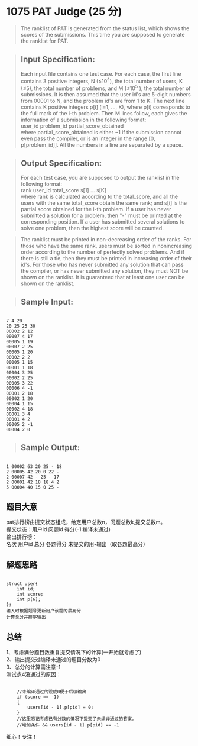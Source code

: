 # 1075 PAT Judge (25 分)
> The ranklist of PAT is generated from the status list, which shows the scores of the submissions. This time you are supposed to generate the ranklist for PAT.

> ## Input Specification:
> Each input file contains one test case. For each case, the first line contains 3 positive integers, N (≤10<sup>4</sup>​​), the total number of users, K (≤5), the total number of problems, and M (≤10<sup>5</sup>​​ ), the total number of submissions. It is then assumed that the user id's are 5-digit numbers from 00001 to N, and the problem id's are from 1 to K. The next line contains K positive integers p[i] (i=1, ..., K), where p[i] corresponds to the full mark of the i-th problem. Then M lines follow, each gives the information of a submission in the following format:<br>
> user_id problem_id partial_score_obtained<br>
> where partial_score_obtained is either −1 if the submission cannot even pass the compiler, or is an integer in the range [0, p[problem_id]]. All the numbers in a line are separated by a space.

> ## Output Specification:
> For each test case, you are supposed to output the ranklist in the following format:<br>
> rank user_id total_score s[1] ... s[K]<br>
> where rank is calculated according to the total_score, and all the users with the same total_score obtain the same rank; and s[i] is the partial score obtained for the i-th problem. If a user has never submitted a solution for a problem, then "-" must be printed at the corresponding position. If a user has submitted several solutions to solve one problem, then the highest score will be counted.

> The ranklist must be printed in non-decreasing order of the ranks. For those who have the same rank, users must be sorted in nonincreasing order according to the number of perfectly solved problems. And if there is still a tie, then they must be printed in increasing order of their id's. For those who has never submitted any solution that can pass the compiler, or has never submitted any solution, they must NOT be shown on the ranklist. It is guaranteed that at least one user can be shown on the ranklist.

> ## Sample Input:
<pre><code>
7 4 20
20 25 25 30
00002 2 12
00007 4 17
00005 1 19
00007 2 25
00005 1 20
00002 2 2
00005 1 15
00001 1 18
00004 3 25
00002 2 25
00005 3 22
00006 4 -1
00001 2 18
00002 1 20
00004 1 15
00002 4 18
00001 3 4
00001 4 2
00005 2 -1
00004 2 0
</code></pre>
> ## Sample Output:
<pre><code>
1 00002 63 20 25 - 18
2 00005 42 20 0 22 -
2 00007 42 - 25 - 17
2 00001 42 18 18 4 2
5 00004 40 15 0 25 -
</code></pre>
## 题目大意
pat排行榜由提交状态组成，给定用户总数n，问题总数k,提交总数m。<br>
提交状态：用户id 问题id 得分(-1:编译未通过)<br>
输出排行榜：<br>
名次 用户id 总分 各题得分 未提交的用-输出（取各题最高分）
## 解题思路
<pre><code>
struct user{
    int id;
    int score;
    int p[6];
};
输入时根据题号更新用户该题的最高分
计算总分并排序输出
</code></pre>
## 总结
1、考虑满分题目数重复提交情况下的计算(一开始就考虑了)<br>
2、输出提交过编译未通过的题目分数为0<br>
3、总分的计算需注意-1<br>
测试点4没通过的原因：<br>
<pre><code>
    //未编译通过的设成0便于后续输出
    if (score == -1)
    {
        users[id - 1].p[pid] = 0;
    }
    //这里忘记考虑已有分数的情况下提交了未编译通过的答案。
    //增加条件 && users[id - 1].p[pid] == -1
</code></pre>
细心！专注！